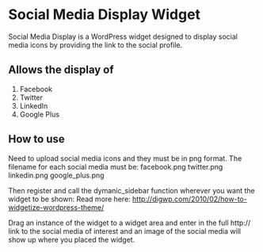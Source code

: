 # Social Media Display Widget

Social Media Display is a WordPress widget designed to display social media icons by providing the link to the social profile.

## Allows the display of

1. Facebook
2. Twitter
3. LinkedIn
4. Google Plus

## How to use
Need to upload social media icons and they must be in png format. 
The filename for each social media must be:
facebook.png
twitter.png
linkedin.png
google_plus.png

Then register and call the dymanic_sidebar function wherever you want the widget to be shown: Read more here: http://digwp.com/2010/02/how-to-widgetize-wordpress-theme/

Drag an instance of the widget to a widget area and enter in the full http:// link to the social media of interest and an image of the social media will show up where you placed the widget.